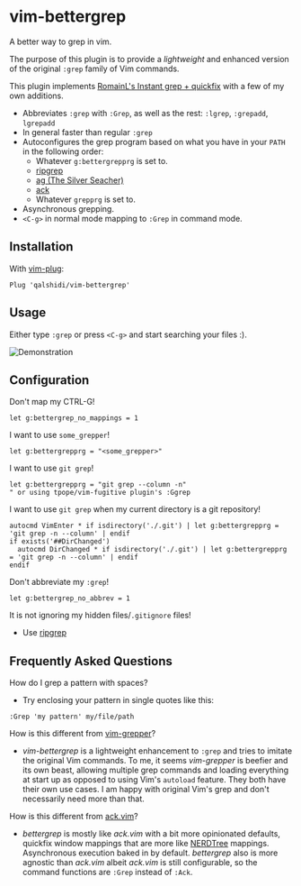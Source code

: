 vim-bettergrep
==============

A better way to grep in vim.

The purpose of this plugin is to provide a *lightweight* and enhanced version
of the original `:grep` family of Vim commands.

This plugin implements
[RomainL's Instant grep + quickfix](https://gist.github.com/romainl/56f0c28ef953ffc157f36cc495947ab3)
with a few of my own additions.

- Abbreviates `:grep` with `:Grep`, as well as the rest: `:lgrep`, `:grepadd`,
  `lgrepadd`
- In general faster than regular `:grep`
- Autoconfigures the grep program based on what you have in your `PATH` in the following order:
    - Whatever `g:bettergrepprg` is set to.
    - [ripgrep](https://github.com/BurntSushi/ripgrep)
    - [ag (The Silver Seacher)](https://github.com/ggreer/the_silver_searcher)
    - [ack](https://beyondgrep.com/)
    - Whatever `grepprg` is set to.
- Asynchronous grepping.
- `<C-g>` in normal mode mapping to `:Grep` in command mode.

Installation
------------

With [vim-plug](https://github.com/junegunn/vim-plug):

```vim
Plug 'qalshidi/vim-bettergrep'
```

Usage
-----

Either type `:grep` or press `<C-g>` and start searching your files :).

![Demonstration](img/bettergrep.gif)

Configuration
-------------

Don't map my CTRL-G!

```vim
let g:bettergrep_no_mappings = 1
```

I want to use `some_grepper`!

```vim
let g:bettergrepprg = "<some_grepper>"
```

I want to use `git grep`!

```vim
let g:bettergrepprg = "git grep --column -n"
" or using tpope/vim-fugitive plugin's :Ggrep
```

I want to use `git grep` when my current directory is a git repository!

```vim
autocmd VimEnter * if isdirectory('./.git') | let g:bettergrepprg = 'git grep -n --column' | endif
if exists('##DirChanged')
  autocmd DirChanged * if isdirectory('./.git') | let g:bettergrepprg = 'git grep -n --column' | endif
endif
```

Don't abbreviate my `:grep`!

```vim
let g:bettergrep_no_abbrev = 1
```

It is not ignoring my hidden files/`.gitignore` files!

- Use [ripgrep](https://github.com/BurntSushi/ripgrep)

Frequently Asked Questions
--------------------------

How do I grep a pattern with spaces?

- Try enclosing your pattern in single quotes like this:
```vim
:Grep 'my pattern' my/file/path
```

How is this different from [vim-grepper](https://github.com/mhinz/vim-grepper)?

- *vim-bettergrep* is a lightweight enhancement to `:grep` and tries to imitate
  the original Vim commands. To me, it seems *vim-grepper* is beefier and its
  own beast, allowing multiple grep commands and loading everything at start up
  as opposed to using Vim's `autoload` feature. They both have their own use
  cases. I am happy with original Vim's grep and don't necessarily need more
  than that.

How is this different from [ack.vim](https://github.com/mileszs/ack.vim)?

- *bettergrep* is mostly like *ack.vim* with a bit more opinionated defaults,
  quickfix window mappings that are more like
  [NERDTree](https://github.com/preservim/nerdtree) mappings. Asynchronous 
  execution baked in by default. *bettergrep* also is more agnostic than
  *ack.vim* albeit *ack.vim* is still configurable, so the command functions are
  `:Grep` instead of `:Ack`.

